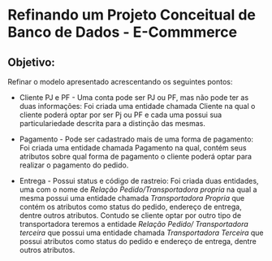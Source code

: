 # **Refinando um Projeto Conceitual de Banco de Dados - E-Commmerce** 

## Objetivo:
Refinar o modelo apresentado acrescentando os seguintes pontos:

- Cliente PJ e PF - Uma conta pode ser PJ ou PF, mas não pode ter as duas informações:
  Foi criada uma entidade chamada Cliente na qual o cliente poderá optar por ser Pj ou PF e cada uma
  possui sua particulariedade descrita para a distinção das mesmas.

- Pagamento - Pode ser cadastrado mais de uma forma de pagamento:
  Foi criada uma entidade chamada Pagamento na qual, contém seus atributos sobre qual forma de pagamento
  o cliente poderá optar para realizar o pagamento do pedido.

- Entrega - Possui status e código de rastreio:
  Foi criada duas entidades, uma com o nome de *Relação Pedido/Transportadora propria* na qual a mesma possui uma entidade
  chamada *Transportadora Propria* que contém os atributos como status do pedido, endereço de entrega, dentre outros atributos.
  Contudo se cliente optar por outro tipo de transportadora teremos a entidade *Relação Pedido/
  Transportadora terceira* que possui uma entidade chamada *Transportadora Terceira* que possui atributos como status do pedido e endereço de entrega, dentre outros atributos.
  
  


